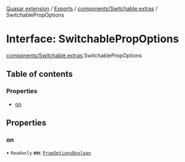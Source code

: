 [Quasar extension](../index.md) / [Exports](../modules.md) / [components/Switchable.extras](../modules/components_Switchable_extras.md) / SwitchablePropOptions

# Interface: SwitchablePropOptions

[components/Switchable.extras](../modules/components_Switchable_extras.md).SwitchablePropOptions

## Table of contents

### Properties

- [on](components_Switchable_extras.SwitchablePropOptions.md#on)

## Properties

### on

• `Readonly` **on**: [`PropOptionsBoolean`](../modules/components_api.md#propoptionsboolean)
